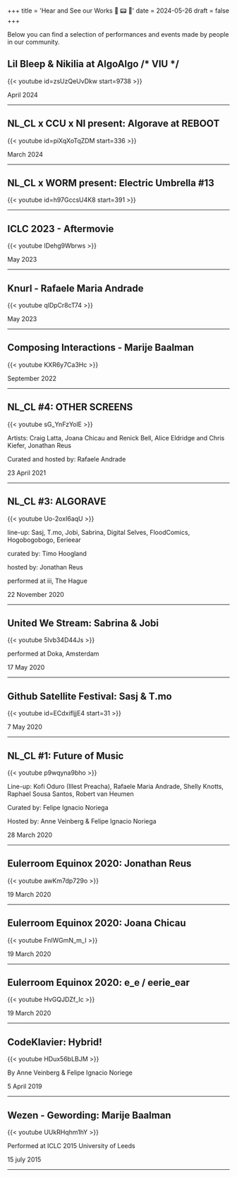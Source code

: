 +++
title = 'Hear and See our Works 🎵 📟 👾'
date = 2024-05-26
draft = false
+++

Below you can find a selection of performances and events made by people in our community.

## Lil Bleep & Nikilia at AlgoAlgo /* VIU */

{{< youtube id=zsUzQeUvDkw start=9738 >}} <br>

April 2024

---

## NL_CL x CCU x NI present: Algorave at REBOOT

{{< youtube id=piXqXoTqZDM start=336 >}} <br>

March 2024

---

## NL_CL x WORM present: Electric Umbrella #13

{{< youtube id=h97GccsU4K8 start=391 >}} <br>

---

## ICLC 2023 - Aftermovie

{{< youtube IDehg9Wbrws >}} <br>

May 2023

---


## Knurl - Rafaele Maria Andrade

{{< youtube qlDpCr8cT74 >}} <br>

May 2023

---

## Composing Interactions - Marije Baalman

{{< youtube KXR6y7Ca3Hc >}} <br>

September 2022

---

## NL_CL #4: OTHER SCREENS

{{< youtube sG_YnFzYolE >}} <br>

Artists: Craig Latta, Joana Chicau and Renick Bell, Alice Eldridge and Chris Kiefer, Jonathan Reus

Curated and hosted by: Rafaele Andrade

23 April 2021

---

## NL_CL #3: ALGORAVE

{{< youtube Uo-2oxI6aqU >}} <br>

line-up: Sasj, T.mo, Jobi, Sabrina, Digital Selves, FloodComics, Hogobogobogo, Eerieear

curated by: Timo Hoogland

hosted by: Jonathan Reus

performed at iii, The Hague

22 November 2020

---

<!-- ## NL_CL #2: FLESH

{{< youtube oRstxKlEOIs >}} <br>

line-up: Naoto Hieda, Joana Chicau & Jonathan Reus, Angeliki Diakrousi
curated by: Joana Chicau
hosted by: Marije Baalman
24 may 2020

--- -->

## United We Stream: Sabrina & Jobi

{{< youtube 5lvb34D44Js >}} <br>

performed at Doka, Amsterdam

17 May 2020

---


## Github Satellite Festival: Sasj & T.mo

{{< youtube id=ECdxifljjE4 start=31 >}} <br>

7 May 2020

---


## NL_CL #1: Future of Music

{{< youtube p9wqyna9bho >}} <br>

Line-up: Kofi Oduro (Illest Preacha), Rafaele Maria Andrade, Shelly Knotts, Raphael Sousa Santos, Robert van Heumen

Curated by: Felipe Ignacio Noriega

Hosted by: Anne Veinberg & Felipe Ignacio Noriega

28 March 2020

---


## Eulerroom Equinox 2020: Jonathan Reus

{{< youtube awKm7dp729o >}} <br>

19 March 2020

---


## Eulerroom Equinox 2020: Joana Chicau

{{< youtube FnlWGmN_m_I >}} <br>

19 March 2020

---


## Eulerroom Equinox 2020: e_e / eerie_ear

{{< youtube HvGQJDZf_Ic >}} <br>

19 March 2020

---


## CodeKlavier: Hybrid!

{{< youtube HDux56bLBJM >}} <br>

By Anne Veinberg & Felipe Ignacio Noriege

5 April 2019

---


## Wezen - Gewording: Marije Baalman

{{< youtube UUkRHqhm1hY >}} <br>

Performed at ICLC 2015 University of Leeds

15 july 2015

---

